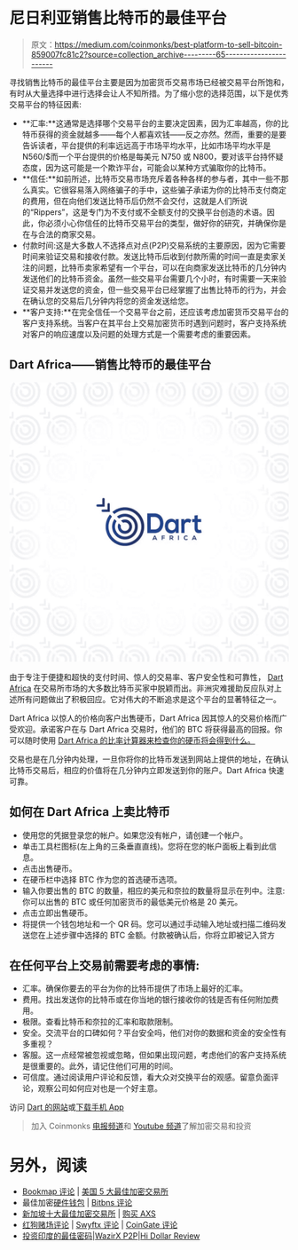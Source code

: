 # 尼日利亚销售比特币的最佳平台

> 原文：<https://medium.com/coinmonks/best-platform-to-sell-bitcoin-859007fc81c2?source=collection_archive---------65----------------------->

寻找销售比特币的最佳平台主要是因为加密货币交易市场已经被交易平台所饱和，有时从大量选择中进行选择会让人不知所措。为了缩小您的选择范围，以下是优秀交易平台的特征因素:

*   **汇率:**这通常是选择哪个交易平台的主要决定因素，因为汇率越高，你的比特币获得的资金就越多——每个人都喜欢钱——反之亦然。然而，重要的是要告诉读者，平台提供的利率远远高于市场平均水平，比如市场平均水平是 N560/$而一个平台提供的价格是每美元 N750 或 N800，要对该平台持怀疑态度，因为这可能是一个欺诈平台，可能会以某种方式骗取你的比特币。
*   **信任:**如前所述，比特币交易市场充斥着各种各样的参与者，其中一些不那么真实。它很容易落入网络骗子的手中，这些骗子承诺为你的比特币支付商定的费用，但在向他们发送比特币后仍然不会交付，这就是人们所说的“Rippers”，这是专门为不支付或不全额支付的交换平台创造的术语。因此，你必须小心你信任的比特币交易平台的类型，做好你的研究，并确保你是在与合法的商家交易。
*   付款时间:这是大多数人不选择点对点(P2P)交易系统的主要原因，因为它需要时间来验证交易和接收付款。发送比特币后收到付款所需的时间一直是卖家关注的问题，比特币卖家希望有一个平台，可以在向商家发送比特币的几分钟内发送他们的比特币资金。虽然一些交易平台需要几个小时，有时需要一天来验证交易并发送您的资金，但一些交易平台已经掌握了出售比特币的行为，并会在确认您的交易后几分钟内将您的资金发送给您。
*   **客户支持:**在完全信任一个交易平台之前，还应该考虑加密货币交易平台的客户支持系统。当客户在其平台上交易加密货币时遇到问题时，客户支持系统对客户的响应速度以及问题的处理方式是一个需要考虑的重要因素。

## **Dart Africa——销售比特币的最佳平台**

![](img/8b5f688470f3999c017a4df0cb807c02.png)

由于专注于便捷和超快的支付时间、惊人的交易率、客户安全性和可靠性， [Dart Africa](https://dartafrica.io/) 在交易所市场的大多数比特币买家中脱颖而出。非洲灾难援助反应队对上述所有问题做出了积极回应。它对伟大的不断追求是这个平台的显著特征之一。

Dart Africa 以惊人的价格向客户出售硬币，Dart Africa 因其惊人的交易价格而广受欢迎。承诺客户在与 Dart Africa 交易时，他们的 BTC 将获得最高的回报。你可以随时使用 [Dart Africa 的比率计算器来检查你的硬币将会得到什么。](https://dartafrica.io/coincalculator)

交易也是在几分钟内处理，一旦你将你的比特币发送到网站上提供的地址，在确认比特币交易后，相应的价值将在几分钟内立即发送到你的账户。Dart Africa 快速可靠。

## **如何在 Dart Africa 上卖比特币**

*   使用您的凭据登录您的帐户。如果您没有帐户，请创建一个帐户。
*   单击工具栏图标(左上角的三条垂直直线)。您将在您的帐户面板上看到此信息。
*   点击出售硬币。
*   在硬币栏中选择 BTC 作为您的首选硬币选项。
*   输入你要出售的 BTC 的数量，相应的美元和奈拉的数量将显示在列中。注意:你可以出售的 BTC 或任何加密货币的最低美元价格是 20 美元。
*   点击立即出售硬币。
*   将提供一个钱包地址和一个 QR 码。您可以通过手动输入地址或扫描二维码发送您在上述步骤中选择的 BTC 金额。付款被确认后，你将立即被记入贷方

## **在任何平台上交易前需要考虑的事情:**

*   汇率。确保你要去的平台为你的比特币提供了市场上最好的汇率。
*   费用。找出发送你的比特币或在你当地的银行接收你的钱是否有任何附加费用。
*   极限。查看比特币和奈拉的汇率和取款限制。
*   安全。交流平台的口碑如何？平台安全吗，他们对你的数据和资金的安全性有多重视？
*   客服。这一点经常被忽视或忽略，但如果出现问题，考虑他们的客户支持系统是很重要的。此外，请记住他们可用的时间。
*   可信度。通过阅读用户评论和反馈，看大众对交换平台的观感。留意负面评论，观察公司如何应对也是一个好主意。

访问 [Dart 的网站](https://dartafrica.io/)或[下载手机 App](https://play.google.com/store/apps/details?id=com.dartafrica)

> 加入 Coinmonks [电报频道](https://t.me/coincodecap)和 [Youtube 频道](https://www.youtube.com/c/coinmonks/videos)了解加密交易和投资

# 另外，阅读

*   [Bookmap 评论](https://coincodecap.com/bookmap-review-2021-best-trading-software) | [美国 5 大最佳加密交易所](https://coincodecap.com/crypto-exchange-usa)
*   最佳加密[硬件钱包](/coinmonks/hardware-wallets-dfa1211730c6) | [Bitbns 评论](/coinmonks/bitbns-review-38256a07e161)
*   [新加坡十大最佳加密交易所](https://coincodecap.com/crypto-exchange-in-singapore) | [购买 AXS](https://coincodecap.com/buy-axs-token)
*   [红狗赌场评论](https://coincodecap.com/red-dog-casino-review) | [Swyftx 评论](https://coincodecap.com/swyftx-review) | [CoinGate 评论](https://coincodecap.com/coingate-review)
*   [投资印度的最佳密码](https://coincodecap.com/best-crypto-to-invest-in-india-in-2021)|[WazirX P2P](https://coincodecap.com/wazirx-p2p)|[Hi Dollar Review](https://coincodecap.com/hi-dollar-review)